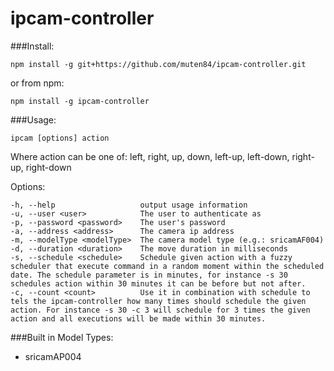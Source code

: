 # ipcam-controller

###Install:

    npm install -g git+https://github.com/muten84/ipcam-controller.git
    
or from npm:

    npm install -g ipcam-controller

###Usage:

    ipcam [options] action

  Where action can be one of: left, right, up, down, left-up, left-down, right-up, right-down

  Options:

    -h, --help                   output usage information
    -u, --user <user>            The user to authenticate as
    -p, --password <password>    The user's password
    -a, --address <address>      The camera ip address
    -m, --modelType <modelType>  The camera model type (e.g.: sricamAF004)
    -d, --duration <duration>    The move duration in milliseconds
    -s, --schedule <schedule>    Schedule given action with a fuzzy scheduler that execute command in a random moment within the scheduled date. The schedule parameter is in minutes, for instance -s 30 schedules action within 30 minutes it can be before but not after.
    -c, --count <count>          Use it in combination with schedule to tels the ipcam-controller how many times should schedule the given action. For instance -s 30 -c 3 will schedule for 3 times the given action and all executions will be made within 30 minutes.

###Built in Model Types:
 - sricamAP004
